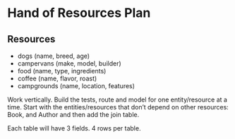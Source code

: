 # Hand of Resources Plan

## Resources

- dogs (name, breed, age)
- campervans (make, model, builder)
- food (name, type, ingredients)
- coffee (name, flavor, roast)
- campgrounds (name, location, features)

Work vertically. Build the tests, route and model for one entity/resource at a time. Start with the entities/resources that don’t depend on other resources: Book, and Author and then add the join table.

Each table will have 3 fields. 4 rows per table.

